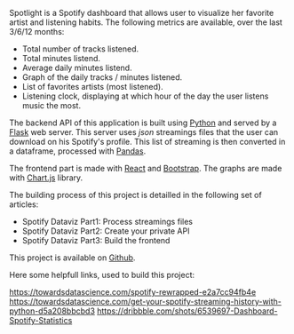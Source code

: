 Spotlight is a Spotify dashboard that allows user to visualize her favorite artist and listening habits. The following metrics are available, over the last 3/6/12 months:

* Total number of tracks listened.
* Total minutes listend.
* Average daily minutes listend.
* Graph of the daily tracks / minutes listened.
* List of favorites artists (most listened).
* Listening clock, displaying at which hour of the day the user listens music the most.


The backend API of this application is built using [Python](https://www.python.org/) and served by a [Flask](https://flask.palletsprojects.com/en/1.1.x/) web server. This server uses *json* streamings files that the user can download on his Spotify's profile. This list of streaming is then converted in a dataframe, processed with [Pandas](https://pandas.pydata.org/).

The frontend part is made with [React](https://en.reactjs.org/) and [Bootstrap](https://getbootstrap.com/). The graphs are made with [Chart.js](https://www.chartjs.org/) library.

The building process of this project is detailled in the following set of articles:

* Spotify Dataviz Part1: Process streamings files
* Spotify Dataviz Part2: Create your private API
* Spotify Dataviz Part3: Build the frontend

This project is available on [Github](https://github.com/AurelienAubry/Spotlight).

Here some helpfull links, used to build this project:

<https://towardsdatascience.com/spotify-rewrapped-e2a7cc94fb4e>
<https://towardsdatascience.com/get-your-spotify-streaming-history-with-python-d5a208bbcbd3>
<https://dribbble.com/shots/6539697-Dashboard-Spotify-Statistics>